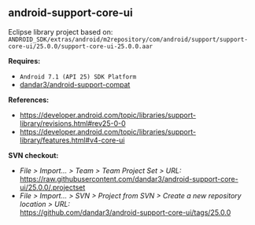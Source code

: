 ## android-support-core-ui

Eclipse library project based on:<br/>
`ANDROID_SDK/extras/android/m2repository/com/android/support/support-core-ui/25.0.0/support-core-ui-25.0.0.aar`

**Requires:**
- `Android 7.1 (API 25) SDK Platform`
- [dandar3/android-support-compat](https://github.com/dandar3/android-support-compat)

**References:**
- https://developer.android.com/topic/libraries/support-library/revisions.html#rev25-0-0
- https://developer.android.com/topic/libraries/support-library/features.html#v4-core-ui

**SVN checkout:**
- _File > Import... > Team > Team Project Set > URL:_<br/>
  https://raw.githubusercontent.com/dandar3/android-support-core-ui/25.0.0/.projectset
- _File > Import... > SVN > Project from SVN > Create a new repository location > URL:_<br/> 
  https://github.com/dandar3/android-support-core-ui/tags/25.0.0